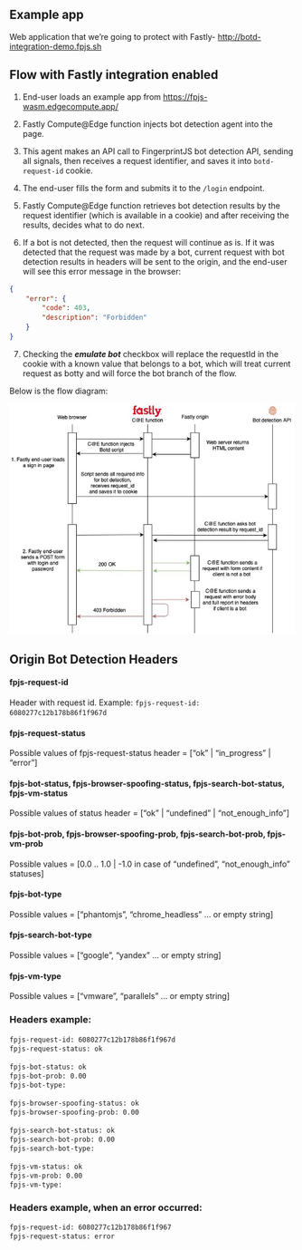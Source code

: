 ## Example app
Web application that we’re going to protect with Fastly- http://botd-integration-demo.fpjs.sh

## Flow with Fastly integration enabled
1. End-user loads an example app from https://fpjs-wasm.edgecompute.app/

2. Fastly Compute@Edge function injects bot detection agent into the page.

3. This agent makes an API call to FingerprintJS bot detection API, sending all signals, then  receives a request identifier, and saves it into `botd-request-id` cookie.

4. The end-user fills the form and submits it to the `/login` endpoint.

5. Fastly Compute@Edge function retrieves bot detection results by the request identifier (which is available in a cookie) and after receiving the results, decides what to do next.

6. If a bot is not detected, then the request will continue as is. If it was detected that the request was made by a bot, current request with bot detection results in headers will be sent to the origin, and the end-user will see this error message in the browser:
```json
{
    "error": {
        "code": 403,
        "description": "Forbidden"
    }
}
```
7. Checking the ***emulate bot*** checkbox will replace the requestId in the cookie with a known value that belongs to a bot, which will treat current request as botty and will force the bot branch of the flow.

Below is the flow diagram:

![](resources/diagram.jpg)

## Origin Bot Detection Headers
#### fpjs-request-id
Header with request id. Example:
`fpjs-request-id: 6080277c12b178b86f1f967d`
#### fpjs-request-status
Possible values of fpjs-request-status header = [“ok” | “in_progress” | “error”]
#### fpjs-bot-status, fpjs-browser-spoofing-status, fpjs-search-bot-status, fpjs-vm-status
Possible values of status header = [“ok” | “undefined” | “not_enough_info”]
#### fpjs-bot-prob, fpjs-browser-spoofing-prob, fpjs-search-bot-prob, fpjs-vm-prob
Possible values = [0.0 .. 1.0 | -1.0 in case of “undefined”, “not_enough_info” statuses]
#### fpjs-bot-type
Possible values = [“phantomjs”, “chrome_headless” … or empty string]
#### fpjs-search-bot-type
Possible values = [“google”, “yandex” … or empty string]
#### fpjs-vm-type
Possible values = [“vmware”, “parallels” … or empty string]
### Headers example:
```
fpjs-request-id: 6080277c12b178b86f1f967d
fpjs-request-status: ok

fpjs-bot-status: ok
fpjs-bot-prob: 0.00
fpjs-bot-type:

fpjs-browser-spoofing-status: ok
fpjs-browser-spoofing-prob: 0.00

fpjs-search-bot-status: ok
fpjs-search-bot-prob: 0.00
fpjs-search-bot-type:

fpjs-vm-status: ok
fpjs-vm-prob: 0.00
fpjs-vm-type:
```
### Headers example, when an error occurred:
```
fpjs-request-id: 6080277c12b178b86f1f967
fpjs-request-status: error
```
